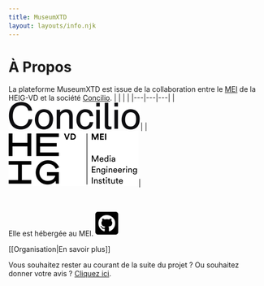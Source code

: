 ```yaml
---
title: MuseumXTD
layout: layouts/info.njk
---
```

# À Propos
La plateforme MuseumXTD est issue de la collaboration entre le [MEI](https://heig-vd.ch/rad/instituts/mei) de la HEIG-VD et la société [Concilio](https://www.concilioltd.com/). 
|   |   |   | 
|---|---|---|
|<picture><source media="(min-width: 600px)" srcset="/images/Logo-Concilio.svg" /><a href="https://www.concilioltd.com/" title="concilioltd.com"><img alt="Logo Concilio" src="/images/Logo-Concilio.svg"></a></picture>|   |<picture><source media="(min-width: 600px)" srcset="/images/Logo_HEIG-VD_MEI.svg" /><a href="https://heig-vd.ch/rad/instituts/mei/" title="MEI HEIG-VD"><img alt="Logo MEI" src="/images/Logo_HEIG-VD_MEI.svg"></a></picture>|

<br>

Elle est hébergée au MEI. 
<picture>
  <source media="(min-width: 600px)" srcset="/images/Logo_Github.png" />
  <a href="https://github.com/MediaComem/museumXTD" title="Lien vers le repo github"><img alt="Logo github" src="/images/Logo_Github.png" width="45" height="51"></a>
</picture> 

[[Organisation|En savoir plus]]

Vous souhaitez rester au courant de la suite du projet ? Ou souhaitez donner votre avis ? [Cliquez ici](https://6e13e580.sibforms.com/serve/MUIEAM8HkpKeGtbSC_ctY9TgptG1pyQONBgdiPo21D7TzsBjv9V28uLHfcmCC1WXWxWdBDnpLcZZ5RLbmDxs-1EY9-lIlsR_42yPzUSU65UgN1nUaoN1J_zRd_YL0-6zlHi4BFiN5ggPwvvuBW8ZbUGvgbZPPwL2CfMRO2dyiVG7UH89Sghts0BKggzfhVOycYh58-YLImLPYk8b). 

